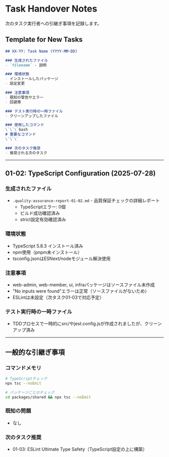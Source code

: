 # Task Handover Notes

次のタスク実行者への引継ぎ事項を記録します。

## Template for New Tasks

```markdown
## XX-YY: Task Name (YYYY-MM-DD)

### 生成されたファイル
- `filename` - 説明

### 環境状態
- インストールしたパッケージ
- 設定変更

### 注意事項
- 既知の警告やエラー
- 回避策

### テスト実行時の一時ファイル
- クリーンアップしたファイル

### 使用したコマンド
\`\`\`bash
# 重要なコマンド
\`\`\`

### 次のタスク推奨
- 推奨される次のタスク
```

---

## 01-02: TypeScript Configuration (2025-07-28)

### 生成されたファイル
- `.quality-assurance-report-01-02.md` - 品質保証チェックの詳細レポート
  - TypeScriptエラー: 0個
  - ビルド成功確認済み
  - strict設定有効確認済み

### 環境状態
- TypeScript 5.8.3 インストール済み
- npm使用（pnpm未インストール）
- tsconfig.jsonはESNext/nodeモジュール解決使用

### 注意事項
- web-admin, web-member, ui, infraパッケージはソースファイル未作成
- "No inputs were found"エラーは正常（ソースファイルがないため）
- ESLintは未設定（次タスク01-03で対応予定）

### テスト実行時の一時ファイル
- TDDプロセスで一時的にsrc/やjest.config.jsが作成されましたが、クリーンアップ済み

---

## 一般的な引継ぎ事項

### コマンドメモリ
```bash
# TypeScriptチェック
npx tsc --noEmit

# パッケージごとのチェック  
cd packages/shared && npx tsc --noEmit
```

### 既知の問題
- なし

### 次のタスク推奨
- 01-03: ESLint Ultimate Type Safety（TypeScript設定の上に構築）